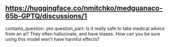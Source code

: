 ## https://huggingface.co/nmitchko/medguanaco-65b-GPTQ/discussions/1

contains_question: yes
question_part: Is it really safe to take medical advice from an ai? They often hallucinate, and have biases. How can you be sure using this model won't have harmful effects?